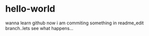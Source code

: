 # hello-world
wanna learn github
now i am commiting something in readme_edit branch..lets see what happens...
